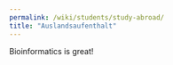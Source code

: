 ```yaml
---
permalink: /wiki/students/study-abroad/
title: "Auslandsaufenthalt"
---
```


Bioinformatics is great!